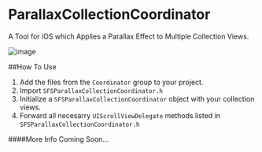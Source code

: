 ParallaxCollectionCoordinator
=============================

A Tool for iOS which Applies a Parallax Effect to Multiple Collection Views.

![image](http://i.imgur.com/DZdMuCJ.gif)

##How To Use
1. Add the files from the `Coordinator` group to your project.
2. Import `SFSParallaxCollectionCoordinator.h`
3. Initialize a `SFSParallaxCollectionCoordinator` object with your collection views.
4. Forward all necesarry `UIScrollViewDelegate` methods listed in `SFSParallaxCollectionCoordinator.h`

####More Info Coming Soon...
